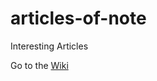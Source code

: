 # articles-of-note
Interesting Articles

Go to the [Wiki](https://github.com/mrdcbrush/articles-of-note/wiki/Articles-of-Note)
